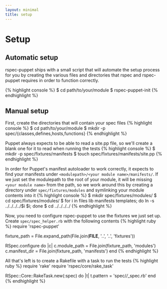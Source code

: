 ```yaml
---
layout: minimal
title: setup
---
```


# Setup
## Automatic setup

rspec-puppet ships with a small script that will automate the setup process for
you by creating the various files and directories that rspec and rspec-puppet
requires in order to function correctly.

{% highlight console %}
$ cd path/to/your/module
$ rspec-puppet-init
{% endhighlight %}

## Manual setup

First, create the directories that will contain your spec files
{% highlight console %}
$ cd path/to/your/module
$ mkdir -p spec/{classes,defines,hosts,functions}
{% endhighlight %}

Puppet always expects to be able to read a site.pp file, so we'll create
a blank one for it to read when running the tests
{% highlight console %}
$ mkdir -p spec/fixtures/manifests
$ touch spec/fixtures/manifests/site.pp
{% endhighlight %}

In order for Puppet's manifest autoloader to work correctly, it expects to find
your manifests under `<modulepath>/<your module name>/manifests/`.  If we just
set the modulepath to the root of your module, it will be missing `<your module
name>` from the path, so we work around this by creating a directory under
`spec/fixtures/modules` and symlinking your module contents into it
{% highlight console %}
$ mkdir spec/fixtures/modules/<your module name>
$ cd spec/fixtures/modules/<your module name>
$ for i in files lib manifests templates; do ln -s ../../../../$i $i; done
$ cd ../../../../
{% endhighlight %}

Now, you need to configure rspec-puppet to use the fixtures we just set up.
Create `spec/spec_helper.rb` with the following contents
{% highlight ruby %}
require 'rspec-puppet'

fixture_path = File.expand_path(File.join(__FILE__, '..', '..', 'fixtures'))

RSpec.configure do |c|
  c.module_path = File.join(fixture_path, 'modules')
  c.manifest_dir = File.join(fixture_path, 'manifests')
end
{% endhighlight %}

All that's left is to create a Rakefile with a task to run the tests
{% highlight ruby %}
require 'rake'
require 'rspec/core/rake_task'

RSpec::Core::RakeTask.new(:spec) do |t|
  t.pattern = 'spec/*/*_spec.rb'
end
{% endhighlight %}
